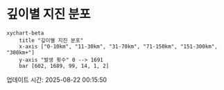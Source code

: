 # 깊이별 지진 분포

```mermaid
xychart-beta
    title "깊이별 지진 분포"
    x-axis ["0-10km", "11-30km", "31-70km", "71-150km", "151-300km", "300km+"]
    y-axis "발생 횟수" 0 --> 1691
    bar [602, 1689, 99, 14, 1, 2]
```

업데이트 시간: 2025-08-22 00:15:50
